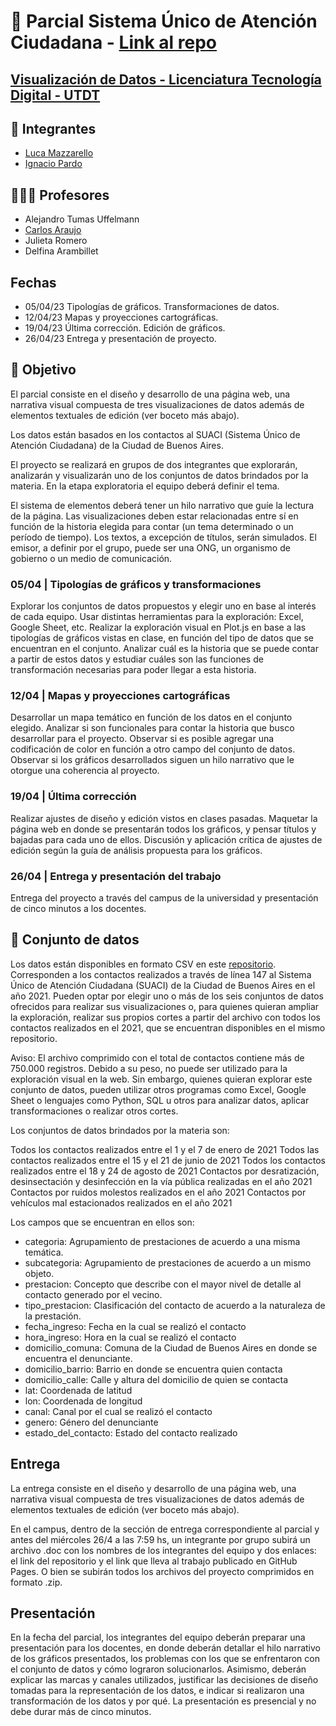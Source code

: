 # 🦟 Parcial Sistema Único de Atención Ciudadana - [Link al repo](https://github.com/Luquish/vd_s1_parcial_mazzarello_pardo)

## [Visualización de Datos - Licenciatura Tecnología Digital - UTDT](https://www.utdt.edu/ver_contenido.php?id_contenido=19866&id_item_menu=31534)

## 🧠 **Integrantes**

- [Luca Mazzarello](https://github.com/Luquish)
- [Ignacio Pardo](https://github.com/IgnacioPardo)

## 👨🏻‍🏫 **Profesores**

- Alejandro Tumas Uffelmann
- [Carlos Araujo](https://github.com/araujo-carlos)
- Julieta Romero
- Delfina Arambillet

## Fechas

- 05/04/23 Tipologías de gráficos. Transformaciones de datos.
- 12/04/23 Mapas y proyecciones cartográficas.
- 19/04/23 Última corrección. Edición de gráficos.
- 26/04/23 Entrega y presentación de proyecto.

## 📑 Objetivo

El parcial consiste en el diseño y desarrollo de una página web, una narrativa visual compuesta de tres visualizaciones de datos además de elementos textuales de edición (ver boceto más abajo).

Los datos están basados en los contactos al SUACI (Sistema Único de Atención Ciudadana) de la Ciudad de Buenos Aires.

El proyecto se realizará en grupos de dos integrantes que explorarán, analizarán y visualizarán uno de los conjuntos de datos brindados por la materia. En la etapa exploratoria el equipo deberá definir el tema.

El sistema de elementos deberá tener un hilo narrativo que guíe la lectura de la página. Las visualizaciones deben estar relacionadas entre sí en función de la historia elegida para contar (un tema determinado o un período de tiempo).
Los textos, a excepción de títulos, serán simulados.
El emisor, a definir por el grupo, puede ser una ONG, un organismo de gobierno o un medio de comunicación.

### 05/04 | Tipologías de gráficos y transformaciones

Explorar los conjuntos de datos propuestos y elegir uno en base al interés de cada equipo. Usar distintas herramientas para la exploración: Excel, Google Sheet, etc.
Realizar la exploración visual en Plot.js en base a las tipologías de gráficos vistas en clase, en función del tipo de datos que se encuentran en el conjunto. Analizar cuál es la historia que se puede contar a partir de estos datos y estudiar cuáles son las funciones de transformación necesarias para poder llegar a esta historia.

### 12/04 | Mapas y proyecciones cartográficas

Desarrollar un mapa temático en función de los datos en el conjunto elegido. Analizar si son funcionales para contar la historia que busco desarrollar para el proyecto. Observar si es posible agregar una codificación de color en función a otro campo del conjunto de datos. Observar si los gráficos desarrollados siguen un hilo narrativo que le otorgue una coherencia al proyecto.

### 19/04 | Última corrección

Realizar ajustes de diseño y edición vistos en clases pasadas. Maquetar la página web en donde se presentarán todos los gráficos, y pensar títulos y bajadas para cada uno de ellos. Discusión y aplicación crítica de ajustes de edición según la guía de análisis propuesta para los gráficos.

### 26/04 | Entrega y presentación del trabajo

Entrega del proyecto a través del campus de la universidad y presentación de cinco minutos a los docentes.

## 💾 Conjunto de datos

Los datos están disponibles en formato CSV en este [repositorio](https://github.com/visualizacion-de-datos-utdt/vd_linea147). Corresponden a los contactos realizados a través de línea 147 al Sistema Único de Atención Ciudadana (SUACI) de la Ciudad de Buenos Aires en el año 2021. Pueden optar por elegir uno o más de los seis conjuntos de datos ofrecidos para realizar sus visualizaciones o, para quienes quieran ampliar la exploración, realizar sus propios cortes a partir del archivo con todos los contactos realizados en el 2021, que se encuentran disponibles en el mismo repositorio.

Aviso: El archivo comprimido con el total de contactos contiene más de 750.000 registros. Debido a su peso, no puede ser utilizado para la exploración visual en la web. Sin embargo, quienes quieran explorar este conjunto de datos, pueden utilizar otros programas como Excel, Google Sheet o lenguajes como Python, SQL u otros para analizar datos, aplicar transformaciones o realizar otros cortes.

Los conjuntos de datos brindados por la materia son:

Todos los contactos realizados entre el 1 y el 7 de enero de 2021
Todos las contactos realizados entre el 15 y el 21 de junio de 2021
Todos los contactos realizados entre el 18 y 24 de agosto de 2021
Contactos por desratización, desinsectación y desinfección en la vía pública realizadas en el año 2021
Contactos por ruidos molestos realizados en el año 2021
Contactos por vehículos mal estacionados realizados en el año 2021

Los campos que se encuentran en ellos son:

- categoria: Agrupamiento de prestaciones de acuerdo a una misma temática.
- subcategoria: Agrupamiento de prestaciones de acuerdo a un mismo objeto.
- prestacion: Concepto que describe con el mayor nivel de detalle al contacto
generado por el vecino.
- tipo_prestacion: Clasificación del contacto de acuerdo a la naturaleza de
la prestación.
- fecha_ingreso: Fecha en la cual se realizó el contacto 
- hora_ingreso: Hora en la cual se realizó el contacto
- domicilio_comuna: Comuna de la Ciudad de Buenos Aires en donde se encuentra el denunciante.
- domicilio_barrio: Barrio en donde se encuentra quien contacta
- domicilio_calle: Calle y altura del domicilio de quien se contacta 
- lat: Coordenada de latitud
- lon: Coordenada de longitud
- canal: Canal por el cual se realizó el contacto
- genero: Género del denunciante
- estado_del_contacto: Estado del contacto realizado

## Entrega

La entrega consiste en el diseño y desarrollo de una página web, una narrativa visual compuesta de tres visualizaciones de datos además de elementos textuales de edición (ver boceto más abajo).

En el campus, dentro de la sección de entrega correspondiente al parcial y antes del miércoles 26/4 a las 7:59 hs, un integrante por grupo subirá un archivo .doc  con los nombres de los integrantes del equipo y dos enlaces: el link del repositorio y el link que lleva al trabajo publicado en GitHub Pages. O bien se subirán todos los archivos del proyecto comprimidos en formato .zip.

## Presentación

En la fecha del parcial, los integrantes del equipo deberán preparar una presentación para los docentes, en donde deberán detallar el hilo narrativo de los gráficos presentados, los problemas con los que se enfrentaron con el conjunto de datos y cómo lograron solucionarlos.
Asimismo, deberán explicar las marcas y canales utilizados, justificar las decisiones de diseño tomadas para la representación de los datos, e indicar si realizaron una transformación de los datos y por qué. La presentación es presencial y no debe durar más de cinco minutos.
